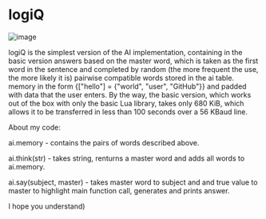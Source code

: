 # logiQ
![image](https://user-images.githubusercontent.com/123085186/213489042-462c2415-3aa4-49a2-a480-202c80039f1a.png)


logiQ is the simplest version of the AI implementation, containing in the basic version answers based on the master word, which is taken as the first word in the sentence and completed by random (the more frequent the use, the more likely it is) pairwise compatible words stored in the ai table. memory in the form {["hello"] = {"world", "user", "GitHub"}} and padded with data that the user enters. By the way, the basic version, which works out of the box with only the basic Lua library, takes only 680 KiB, which allows it to be transferred in less than 100 seconds over a 56 KBaud line.


About my code:


ai.memory - contains the pairs of words described above.

ai.think(str) - takes string, renturns a master word and adds all words to ai.memory.

ai.say(subject, master) - takes master word to subject and and true value to master to highlight main function call, generates and prints answer.


I hope you understand)
